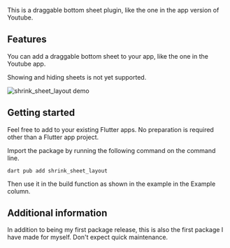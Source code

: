 <!--
This README describes the package. If you publish this package to pub.dev,
this README's contents appear on the landing page for your package.

For information about how to write a good package README, see the guide for
[writing package pages](https://dart.dev/guides/libraries/writing-package-pages).

For general information about developing packages, see the Dart guide for
[creating packages](https://dart.dev/guides/libraries/create-library-packages)
and the Flutter guide for
[developing packages and plugins](https://flutter.dev/developing-packages).

リリース用コマンド
fvm flutter pub publish --dry-run

-->

This is a draggable bottom sheet plugin, like the one in the app version of Youtube.

## Features

You can add a draggable bottom sheet to your app, like the one in the Youtube app.

Showing and hiding sheets is not yet supported.

![shrink_sheet_layout demo](https://github.com/user-attachments/assets/73fc2238-fae6-48c4-b9e0-34c289be8762)

## Getting started

Feel free to add to your existing Flutter apps.
No preparation is required other than a Flutter app project.

Import the package by running the following command on the command line.

`dart pub add shrink_sheet_layout`

Then use it in the build function as shown in the example in the Example column.

## Additional information

In addition to being my first package release, this is also the first package I have made for myself.
Don't expect quick maintenance.
